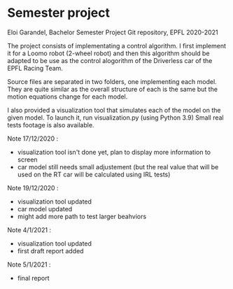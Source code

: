 # Semester project
Eloi Garandel, Bachelor Semester Project Git repository, EPFL 2020-2021

The project consists of implementating a control algorithm. I first implement it for a Loomo robot (2-wheel robot)
and then this algorithm should be adapted to be use as the control alogorithm of the Driverless car of the EPFL Racing Team.

Source files are separated in two folders, one implementing each model. They are quite similar as the overall structure of each is the same but the motion equations change for each model.

I also provided a visualization tool that simulates each of the model on the given model.
To launch it, run visualization.py (using Python 3.9)
Small real tests footage is also available.

Note 17/12/2020 :
- visualization tool isn't done yet, plan to display more information to screen
- car model still needs small adjustement (but the real value that will be used on the RT car will be calculated using IRL tests)

Note 19/12/2020 :
- visualization tool updated
- car model updated
- might add more path to test larger beahviors

Note 4/1/2021 :
- visualization tool updated
- first draft report added

Note 5/1/2021 :
- final report 
